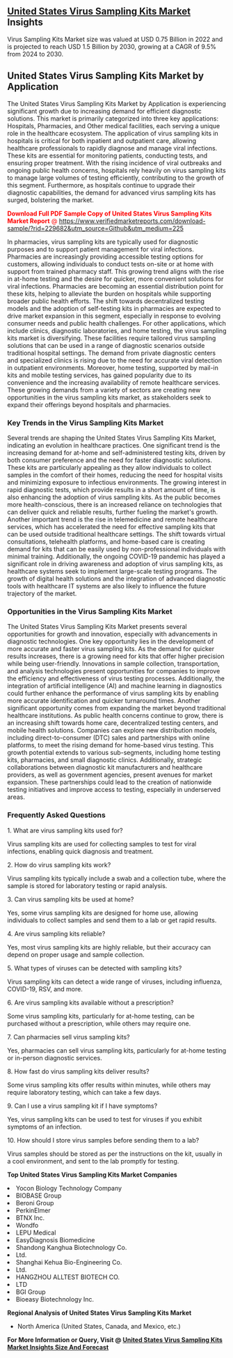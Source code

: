 <h2><a href="https://www.verifiedmarketreports.com/download-sample/?rid=229682&amp;utm_source=Github&amp;utm_medium=225" target="_blank">United States Virus Sampling Kits Market</a> Insights</h2><p>Virus Sampling Kits Market size was valued at USD 0.75 Billion in 2022 and is projected to reach USD 1.5 Billion by 2030, growing at a CAGR of 9.5% from 2024 to 2030.</p><p><h2>United States Virus Sampling Kits Market by Application</h2> The United States Virus Sampling Kits Market by Application is experiencing significant growth due to increasing demand for efficient diagnostic solutions. This market is primarily categorized into three key applications: Hospitals, Pharmacies, and Other medical facilities, each serving a unique role in the healthcare ecosystem. The application of virus sampling kits in hospitals is critical for both inpatient and outpatient care, allowing healthcare professionals to rapidly diagnose and manage viral infections. These kits are essential for monitoring patients, conducting tests, and ensuring proper treatment. With the rising incidence of viral outbreaks and ongoing public health concerns, hospitals rely heavily on virus sampling kits to manage large volumes of testing efficiently, contributing to the growth of this segment. Furthermore, as hospitals continue to upgrade their diagnostic capabilities, the demand for advanced virus sampling kits has surged, bolstering the market. <p><span class=""><span style="color: #ff0000;"><strong>Download Full PDF Sample Copy of United States Virus Sampling Kits Market Report</strong> @ </span><a href="https://www.verifiedmarketreports.com/download-sample/?rid=229682&amp;utm_source=Github&amp;utm_medium=225" target="_blank">https://www.verifiedmarketreports.com/download-sample/?rid=229682&amp;utm_source=Github&amp;utm_medium=225</a></span></p> In pharmacies, virus sampling kits are typically used for diagnostic purposes and to support patient management for viral infections. Pharmacies are increasingly providing accessible testing options for customers, allowing individuals to conduct tests on-site or at home with support from trained pharmacy staff. This growing trend aligns with the rise in at-home testing and the desire for quicker, more convenient solutions for viral infections. Pharmacies are becoming an essential distribution point for these kits, helping to alleviate the burden on hospitals while supporting broader public health efforts. The shift towards decentralized testing models and the adoption of self-testing kits in pharmacies are expected to drive market expansion in this segment, especially in response to evolving consumer needs and public health challenges. For other applications, which include clinics, diagnostic laboratories, and home testing, the virus sampling kits market is diversifying. These facilities require tailored virus sampling solutions that can be used in a range of diagnostic scenarios outside traditional hospital settings. The demand from private diagnostic centers and specialized clinics is rising due to the need for accurate viral detection in outpatient environments. Moreover, home testing, supported by mail-in kits and mobile testing services, has gained popularity due to its convenience and the increasing availability of remote healthcare services. These growing demands from a variety of sectors are creating new opportunities in the virus sampling kits market, as stakeholders seek to expand their offerings beyond hospitals and pharmacies. <h3>Key Trends in the Virus Sampling Kits Market</h3> Several trends are shaping the United States Virus Sampling Kits Market, indicating an evolution in healthcare practices. One significant trend is the increasing demand for at-home and self-administered testing kits, driven by both consumer preference and the need for faster diagnostic solutions. These kits are particularly appealing as they allow individuals to collect samples in the comfort of their homes, reducing the need for hospital visits and minimizing exposure to infectious environments. The growing interest in rapid diagnostic tests, which provide results in a short amount of time, is also enhancing the adoption of virus sampling kits. As the public becomes more health-conscious, there is an increased reliance on technologies that can deliver quick and reliable results, further fueling the market's growth. Another important trend is the rise in telemedicine and remote healthcare services, which has accelerated the need for effective sampling kits that can be used outside traditional healthcare settings. The shift towards virtual consultations, telehealth platforms, and home-based care is creating demand for kits that can be easily used by non-professional individuals with minimal training. Additionally, the ongoing COVID-19 pandemic has played a significant role in driving awareness and adoption of virus sampling kits, as healthcare systems seek to implement large-scale testing programs. The growth of digital health solutions and the integration of advanced diagnostic tools with healthcare IT systems are also likely to influence the future trajectory of the market. <h3>Opportunities in the Virus Sampling Kits Market</h3> The United States Virus Sampling Kits Market presents several opportunities for growth and innovation, especially with advancements in diagnostic technologies. One key opportunity lies in the development of more accurate and faster virus sampling kits. As the demand for quicker results increases, there is a growing need for kits that offer higher precision while being user-friendly. Innovations in sample collection, transportation, and analysis technologies present opportunities for companies to improve the efficiency and effectiveness of virus testing processes. Additionally, the integration of artificial intelligence (AI) and machine learning in diagnostics could further enhance the performance of virus sampling kits by enabling more accurate identification and quicker turnaround times. Another significant opportunity comes from expanding the market beyond traditional healthcare institutions. As public health concerns continue to grow, there is an increasing shift towards home care, decentralized testing centers, and mobile health solutions. Companies can explore new distribution models, including direct-to-consumer (DTC) sales and partnerships with online platforms, to meet the rising demand for home-based virus testing. This growth potential extends to various sub-segments, including home testing kits, pharmacies, and small diagnostic clinics. Additionally, strategic collaborations between diagnostic kit manufacturers and healthcare providers, as well as government agencies, present avenues for market expansion. These partnerships could lead to the creation of nationwide testing initiatives and improve access to testing, especially in underserved areas. <h3>Frequently Asked Questions</h3> <p>1. What are virus sampling kits used for?</p> <p>Virus sampling kits are used for collecting samples to test for viral infections, enabling quick diagnosis and treatment.</p> <p>2. How do virus sampling kits work?</p> <p>Virus sampling kits typically include a swab and a collection tube, where the sample is stored for laboratory testing or rapid analysis.</p> <p>3. Can virus sampling kits be used at home?</p> <p>Yes, some virus sampling kits are designed for home use, allowing individuals to collect samples and send them to a lab or get rapid results.</p> <p>4. Are virus sampling kits reliable?</p> <p>Yes, most virus sampling kits are highly reliable, but their accuracy can depend on proper usage and sample collection.</p> <p>5. What types of viruses can be detected with sampling kits?</p> <p>Virus sampling kits can detect a wide range of viruses, including influenza, COVID-19, RSV, and more.</p> <p>6. Are virus sampling kits available without a prescription?</p> <p>Some virus sampling kits, particularly for at-home testing, can be purchased without a prescription, while others may require one.</p> <p>7. Can pharmacies sell virus sampling kits?</p> <p>Yes, pharmacies can sell virus sampling kits, particularly for at-home testing or in-person diagnostic services.</p> <p>8. How fast do virus sampling kits deliver results?</p> <p>Some virus sampling kits offer results within minutes, while others may require laboratory testing, which can take a few days.</p> <p>9. Can I use a virus sampling kit if I have symptoms?</p> <p>Yes, virus sampling kits can be used to test for viruses if you exhibit symptoms of an infection.</p> <p>10. How should I store virus samples before sending them to a lab?</p> <p>Virus samples should be stored as per the instructions on the kit, usually in a cool environment, and sent to the lab promptly for testing.</p></p><p><strong>Top United States Virus Sampling Kits Market Companies</strong></p><div data-test-id=""><p><li>Yocon Biology Technology Company</li><li> BIOBASE Group</li><li> Beroni Group</li><li> PerkinElmer</li><li> BTNX Inc.</li><li> Wondfo</li><li> LEPU Medical</li><li> EasyDiagnosis Biomedicine</li><li> Shandong Kanghua Biotechnology Co.</li><li> Ltd.</li><li> Shanghai Kehua Bio-Engineering Co.</li><li> Ltd.</li><li> HANGZHOU ALLTEST BIOTECH CO.</li><li>LTD</li><li> BGI Group</li><li> Bioeasy Biotechnology Inc.</li></p><div><strong>Regional Analysis of&nbsp;United States Virus Sampling Kits Market</strong></div><ul><li dir="ltr"><p dir="ltr">North America&nbsp;(United States, Canada, and Mexico, etc.)</p></li></ul><p><strong>For More Information or Query, Visit @&nbsp;</strong><strong><a href="https://www.verifiedmarketreports.com/product/virus-sampling-kits-market/?utm_source=Github&amp;utm_medium=225" target="_blank">United States Virus Sampling Kits Market Insights Size And Forecast</a></strong></p></div>
